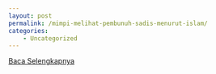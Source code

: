 ```yaml
---
layout: post
permalink: /mimpi-melihat-pembunuh-sadis-menurut-islam/
categories:
    - Uncategorized
---
```


[Baca Selengkapnya](/08)